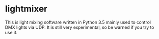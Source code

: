 # lightmixer
This is light mixing software written in Python 3.5 mainly used to control DMX lights via UDP. It is still very experimental, so be warned if you try to use it.
